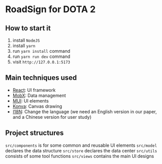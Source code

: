 # RoadSign for DOTA 2

## How to start it

1. install `NodeJS`
2. install `yarn`
3. run `yarn install` command
4. run `yarn run dev` command
5. visit `http://127.0.0.1:5173`

## Main techniques used

- [React](https://react.dev/): UI framework
- [MobX](https://mobx.js.org/README.html): Data management
- [MUI](https://mui.com/material-ui/getting-started/): UI elements
- [Konva](https://konvajs.org/docs/react/Intro.html): Canvas drawing
- [I18N](https://react.i18next.com/): Change the language (we need an English version in our paper, and a Chinese version for user study)

## Project structures

`src/components` is for some common and reusable UI elements
`src/model` declares the data structure
`src/store` declares the data center
`src/utils` consists of some tool functions
`src/views` contains the main UI designs
